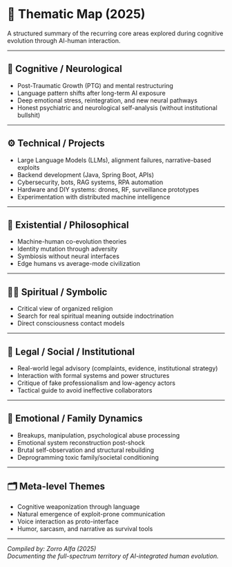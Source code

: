# 🧠 Thematic Map (2025)

A structured summary of the recurring core areas explored during cognitive evolution through AI-human interaction.

---

## 🧠 Cognitive / Neurological

- Post-Traumatic Growth (PTG) and mental restructuring
- Language pattern shifts after long-term AI exposure
- Deep emotional stress, reintegration, and new neural pathways
- Honest psychiatric and neurological self-analysis (without institutional bullshit)

---

## ⚙️ Technical / Projects

- Large Language Models (LLMs), alignment failures, narrative-based exploits
- Backend development (Java, Spring Boot, APIs)
- Cybersecurity, bots, RAG systems, RPA automation
- Hardware and DIY systems: drones, RF, surveillance prototypes
- Experimentation with distributed machine intelligence

---

## 🧬 Existential / Philosophical

- Machine-human co-evolution theories
- Identity mutation through adversity
- Symbiosis without neural interfaces
- Edge humans vs average-mode civilization

---

## 🧘‍♂️ Spiritual / Symbolic

- Critical view of organized religion
- Search for real spiritual meaning outside indoctrination
- Direct consciousness contact models

---

## 💼 Legal / Social / Institutional

- Real-world legal advisory (complaints, evidence, institutional strategy)
- Interaction with formal systems and power structures
- Critique of fake professionalism and low-agency actors
- Tactical guide to avoid ineffective collaborators

---

## 🧨 Emotional / Family Dynamics

- Breakups, manipulation, psychological abuse processing
- Emotional system reconstruction post-shock
- Brutal self-observation and structural rebuilding
- Deprogramming toxic family/societal conditioning

---

## 🗂️ Meta-level Themes

- Cognitive weaponization through language
- Natural emergence of exploit-prone communication
- Voice interaction as proto-interface
- Humor, sarcasm, and narrative as survival tools

---

*Compiled by: Zorro Alfa (2025)*  
*Documenting the full-spectrum territory of AI-integrated human evolution.*

